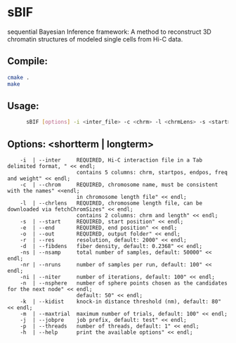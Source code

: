 # sBIF
sequential Bayesian Inference framework: 
A method to reconstruct 3D chromatin structures of modeled single cells from Hi-C data.

## Compile: 
```Bash
cmake .
make
```
## Usage: 
```Bash
      sBIF [options] -i <inter_file> -c <chrm> -l <chrmLens> -s <start> -e <end> -o <out_folder>
```
## Options: <shortterm | longterm> 

        -i  | --inter     REQUIRED, Hi-C interaction file in a Tab delimited format, " << endl;
                          contains 5 columns: chrm, startpos, endpos, freq and weight" << endl;
        -c  | --chrom     REQUIRED, chromosome name, must be consistent with the names" <<endl;
                          in chromosome length file" << endl;
        -l  | --chrlens   REQUIRED, chromosome length file, can be downloaded via fetchChromSizes" << endl;
                          contains 2 columns: chrm and length" << endl;
        -s  | --start     REQUIRED, start position" << endl;
        -e  | --end       REQUIRED, end position" << endl;
        -o  | --out       REQUIRED, output folder" << endl;
        -r  | --res       resolution, default: 2000" << endl;
        -d  | --fibdens   fiber density, default: 0.2368" << endl;
        -ns | --nsamp     total number of samples, default: 50000" << endl;
        -nr | --nruns     number of samples per run, default: 100" << endl;
        -ni | --niter     number of iterations, default: 100" << endl;
        -n  | --nsphere   number of sphere points chosen as the candidates for the next node" << endl;
                          default: 50" << endl;
        -k  | --kidist    knock-in distance threshold (nm), default: 80" << endl;
        -m  | --maxtrial  maximum number of trials, default: 100" << endl;
        -j  | --jobpre    job prefix, default: test" << endl;
        -p  | --threads   number of threads, default: 1" << endl;
        -h  | --help      print the available options" << endl;
